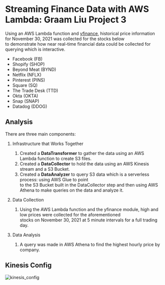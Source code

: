 # Streaming Finance Data with AWS Lambda: Graam Liu Project 3

Using an AWS Lambda function and [yfinance](https://pypi.org/project/yfinance/), 
historical price information for November 30, 2021 was collected for the stocks below   
to demonstrate how near real-time financial data could be collected for querying which is interactive. 
 
- Facebook (FB)
- Shopify (SHOP)
- Beyond Meat (BYND)
- Netflix (NFLX)
- Pinterest (PINS)
- Square (SQ)
- The Trade Desk (TTD)
- Okta (OKTA)
- Snap (SNAP)
- Datadog (DDOG)

## Analysis
There are three main components:

1. Infrastructure that Works Together
    1. Created a **DataTransformer** to gather the data using an AWS Lambda function to create S3 files.
    2. Created a **DataCollector** to hold the data using an AWS Kinesis stream and a S3 Bucket. 
    3. Created a **DataAnalyzer** to query S3 data which is a serverless process: using AWS Glue to point  
    to the S3 Bucket built in the DataCollector step and then using AWS Athena to make queries on the data and analyze it. 
    
2. Data Collection
    1. Using the AWS Lambda function and the yfinance module, high and low prices were collected for the aforementioned  
    stocks on November 30, 2021 at 5 minute intervals for a full trading day. 
    
3. Data Analysis
    1. A query was made in AWS Athena to find the highest hourly price by company. 



## Kinesis Config

![kinesis_config](assets/kinesis_config.png)

